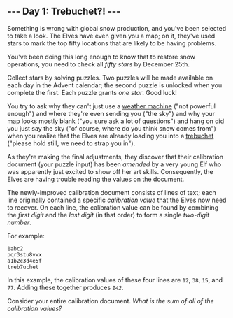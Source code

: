 ## --- Day 1: Trebuchet?! ---

Something is wrong with global snow production, and you've been selected
to take a look. The Elves have even given you a map; on it, they've used
stars to mark the top fifty locations that are likely to be having
problems.

You've been doing this long enough to know that to restore snow
operations, you need to check all *fifty stars* by December 25th.

Collect stars by solving puzzles. Two puzzles will be made available on
each day in the Advent calendar; the second puzzle is unlocked when you
complete the first. Each puzzle grants *one star*. Good luck!

You try to ask why they can't just use a [weather machine](/2015/day/1)
("not powerful enough") and where they're even sending you ("the sky")
and why your map looks mostly blank ("you sure ask a lot of questions")
<span
title="My hope is that this abomination of a run-on sentence somehow conveys the chaos of being hastily loaded into a trebuchet.">and</span>
hang on did you just say the sky ("of course, where do you think snow
comes from") when you realize that the Elves are already loading you
into a <a href="https://en.wikipedia.org/wiki/Trebuchet"
target="_blank">trebuchet</a> ("please hold still, we need to strap you
in").

As they're making the final adjustments, they discover that their
calibration document (your puzzle input) has been *amended* by a very
young Elf who was apparently just excited to show off her art skills.
Consequently, the Elves are having trouble reading the values on the
document.

The newly-improved calibration document consists of lines of text; each
line originally contained a specific *calibration value* that the Elves
now need to recover. On each line, the calibration value can be found by
combining the *first digit* and the *last digit* (in that order) to form
a single *two-digit number*.

For example:

    1abc2
    pqr3stu8vwx
    a1b2c3d4e5f
    treb7uchet

In this example, the calibration values of these four lines are `12`,
`38`, `15`, and `77`. Adding these together produces *`142`*.

Consider your entire calibration document. *What is the sum of all of
the calibration values?*

